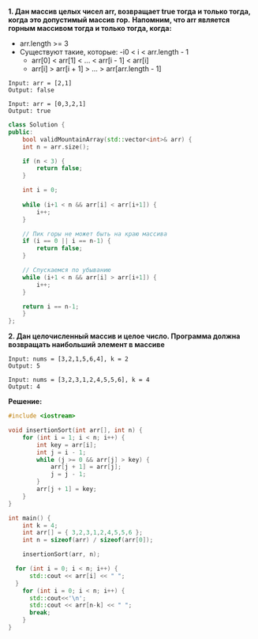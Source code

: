 ****1. Дан массив целых чисел arr, возвращает true тогда и только тогда, когда это допустимый массив гор.****
****Напомним, что arr является горным массивом тогда и только тогда, когда:****
- arr.length >= 3
- Существуют такие, которые:
  -i0 < i < arr.length - 1
  - arr[0] < arr[1] < ... < arr[i - 1] < arr[i]
  - arr[i] > arr[i + 1] > ... > arr[arr.length - 1]

```Пример 1:
Input: arr = [2,1]
Output: false
```
```Пример 2:
Input: arr = [0,3,2,1]
Output: true
```
```cpp
class Solution {
public:
    bool validMountainArray(std::vector<int>& arr) {
    int n = arr.size();

    if (n < 3) {
        return false;
    }

    int i = 0;
        
    while (i+1 < n && arr[i] < arr[i+1]) {
        i++;
    }

    // Пик горы не может быть на краю массива
    if (i == 0 || i == n-1) {
        return false;
    }

    // Спускаемся по убыванию
    while (i+1 < n && arr[i] > arr[i+1]) {
        i++;
    }

    return i == n-1;
    }
};
```



****2. Дан целочисленный массив и целое число. Программа должна возвращать наибольший элемент в массиве****

```Пример 1:
Input: nums = [3,2,1,5,6,4], k = 2
Output: 5
```
```Пример 2:
Input: nums = [3,2,3,1,2,4,5,5,6], k = 4
Output: 4
```

**Решение:**
```cpp
#include <iostream>

void insertionSort(int arr[], int n) {
    for (int i = 1; i < n; i++) {
        int key = arr[i];
        int j = i - 1;
        while (j >= 0 && arr[j] > key) {
            arr[j + 1] = arr[j];
            j = j - 1;
        }
        arr[j + 1] = key;
    }
}

int main() {
    int k = 4;
    int arr[] = { 3,2,3,1,2,4,5,5,6 };
    int n = sizeof(arr) / sizeof(arr[0]);

    insertionSort(arr, n);

  for (int i = 0; i < n; i++) {
      std::cout << arr[i] << " ";
  }
    for (int i = 0; i < n; i++) {
      std::cout<<'\n';
      std::cout << arr[n-k] << " ";
      break;
    }
}
```
